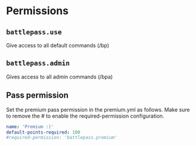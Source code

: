 # Permissions

## `battlepass.use`

Give access to all default commands (/bp)

## `battlepass.admin`

Gives access to all admin commands (/bpa)

## Pass permission

Set the premium pass permission in the premium.yml as follows. Make sure to remove the # to enable the required-permission configuration.

```yaml
name: 'Premium :)'
default-points-required: 100
#required-permission: 'battlepass.premium'
```

